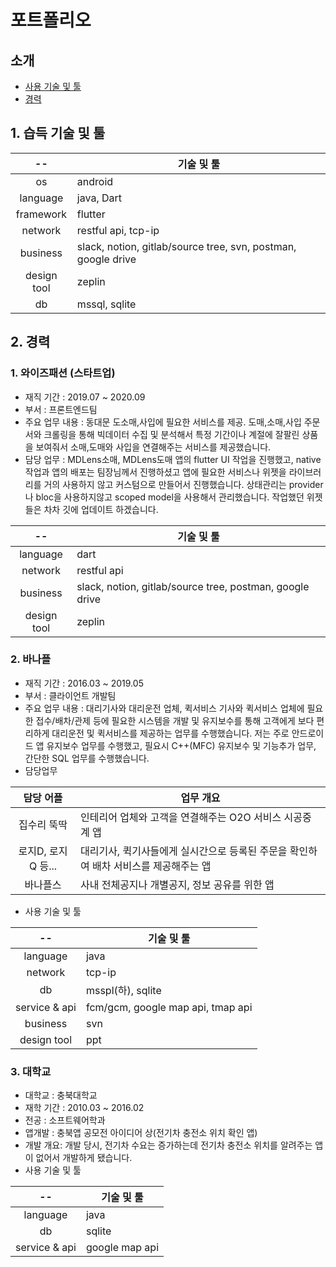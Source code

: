 # 포트폴리오 



## 소개
- [사용 기술 및 툴](https://github.com/soogil/soogil/blob/main/README.md#1-습득-기술-및-툴)
- [경력](https://github.com/soogil/soogil/blob/main/README.md#2-경력)



## 1. 습득 기술 및 툴

 -- | 기술 및 툴 
:---: | ---
os | android 
language | java, Dart 
framework | flutter 
network | restful api, tcp-ip 
business | slack, notion, gitlab/source tree, svn, postman, google drive 
design tool | zeplin 
db | mssql, sqlite 


  
## 2. 경력

### 1. 와이즈패션 (스타트업)
  - 재직 기간 : 2019.07 ~ 2020.09
  - 부서 : 프론트엔드팀
  - 주요 업무 내용 : 동대문 도소매,사입에 필요한 서비스를 제공. 도매,소매,사입 주문서와 크롤링을 통해 빅데이터 수집 및 분석해서 특정 기간이나 계절에 잘팔린 상품을 보여줘서 소매,도매와 사입을 연결해주는 서비스를 제공했습니다. 
  - 담당 업무 : MDLens소매, MDLens도매 앱의 flutter UI 작업을 진행했고, native 작업과 앱의 배포는 팀장님께서 진행하셨고 앱에 필요한 서비스나 위젯을 라이브러리를 거의 사용하지 않고 커스텀으로 만들어서 진행했습니다. 상태관리는 provider나 bloc을 사용하지않고 scoped model을 사용해서 관리했습니다. 작업했던 위젯들은 차차 깃에 업데이트 하겠습니다.
 
-- | 기술 및 툴 
:---: | ---
language | dart 
network | restful api
business | slack, notion, gitlab/source tree, postman, google drive 
design tool | zeplin 


### 2. 바나플
  - 재직 기간 : 2016.03 ~ 2019.05
  - 부서 : 클라이언트 개발팀
  - 주요 업무 내용 : 대리기사와 대리운전 업체, 퀵서비스 기사와 퀵서비스 업체에 필요한 접수/배차/관제 등에 필요한 시스템을 개발 및 유지보수를 통해 고객에게 보다 편리하게 대리운전 및 퀵서비스를 제공하는 
    업무를 수행했습니다. 저는 주로 안드로이드 앱 유지보수 업무를 수행했고, 필요시 C++(MFC) 유지보수 및 기능추가 업무, 간단한 SQL 업무를 수행했습니다.
  - 담당업무

담당 어플 | 업무 개요
:----: | ----
집수리 뚝딱 | 인테리어 업체와 고객을 연결해주는 O2O 서비스 시공중계 앱
로지D, 로지Q 등... | 대리기사, 퀵기사들에게 실시간으로 등록된 주문을 확인하여 배차 서비스를 제공해주는 앱
바나플스 | 사내 전체공지나 개별공지, 정보 공유를 위한 앱 

- 사용 기술 및 툴

-- | 기술 및 툴 
:---: | ---
language | java 
network | tcp-ip
db | msspl(하), sqlite
service & api | fcm/gcm, google map api, tmap api
business | svn
design tool | ppt 


### 3. 대학교
  - 대학교 : 충북대학교
  - 재학 기간 : 2010.03 ~ 2016.02
  - 전공 : 소프트웨어학과
  - 앱개발 : 충북앱 공모전 아이디어 상(전기차 충전소 위치 확인 앱)
  - 개발 개요: 개발 당시, 전기차 수요는 증가하는데 전기차 충전소 위치를 알려주는 앱이 없어서 개발하게 됐습니다.
  - 사용 기술 및 툴

-- | 기술 및 툴 
:---: | ---
language | java 
db | sqlite
service & api | google map api
